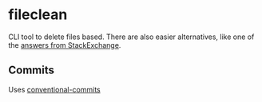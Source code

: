 # fileclean
CLI tool to delete files based. There are also easier alternatives, like one of the [answers from StackExchange](https://superuser.com/questions/268344/how-do-i-delete-all-but-10-newest-files-in-linux).

## Commits
Uses [conventional-commits](https://www.conventionalcommits.org)
